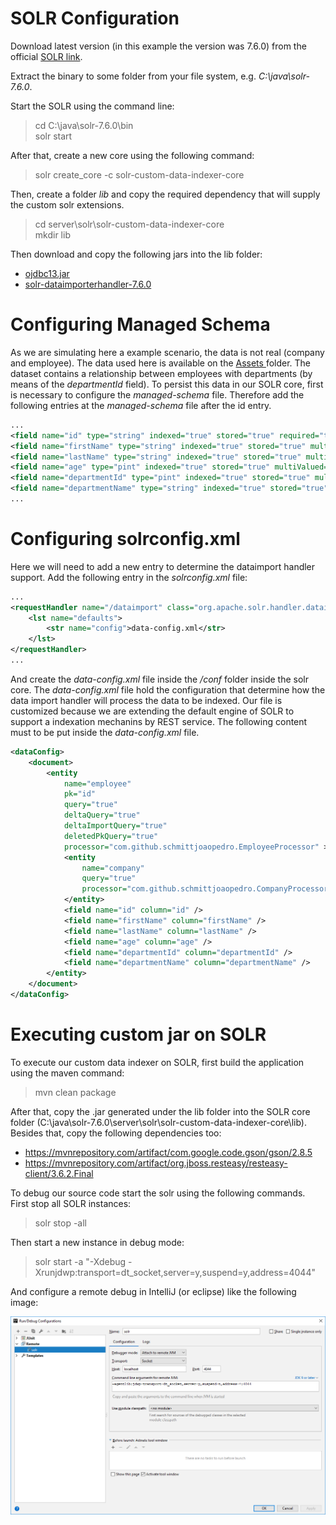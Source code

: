 # SOLR Configuration

Download latest version (in this example the version was 7.6.0) from the official [SOLR link](http://www.apache.org/dyn/closer.lua/lucene/solr/7.6.0/solr-7.6.0.tgz).

Extract the binary to some folder from your file system, e.g. *C:\java\solr-7.6.0*.

Start the SOLR using the command line:

> cd C:\java\solr-7.6.0\bin <br /> solr start

After that, create a new core using the following command:

> solr create_core -c solr-custom-data-indexer-core

Then, create a folder *lib* and copy the required dependency that will supply the custom solr extensions.

> cd server\solr\solr-custom-data-indexer-core <br />mkdir lib

Then download and copy the following jars into the lib folder:
* [ojdbc13.jar](solr-configuration/lib/ojdbc14.jar)
* [solr-dataimporterhandler-7.6.0](solr-configuration/lib/solr-dataimporthandler-7.6.0.jar)

# Configuring Managed Schema

As we are simulating here a example scenario, the data is not real (company and employee).
The data used here is available on the [Assets ](assets) folder.
The dataset contains a relationship between employees with departments (by means of the *departmentId* field).
To persist this data in our SOLR core, first is necessary to configure the *managed-schema* file.
Therefore add the following entries at the *managed-schema* file after the id entry.

```xml
...
<field name="id" type="string" indexed="true" stored="true" required="true" multiValued="false" />
<field name="firstName" type="string" indexed="true" stored="true" multiValued="false" />
<field name="lastName" type="string" indexed="true" stored="true" multiValued="false" />
<field name="age" type="pint" indexed="true" stored="true" multiValued="false" />
<field name="departmentId" type="pint" indexed="true" stored="true" multiValued="false" />
<field name="departmentName" type="string" indexed="true" stored="true" multiValued="false" />
...
```

# Configuring solrconfig.xml

Here we will need to add a new entry to determine the dataimport handler support.
Add the following entry in the *solrconfig.xml* file:

```xml
...
<requestHandler name="/dataimport" class="org.apache.solr.handler.dataimport.DataImportHandler">
    <lst name="defaults">
        <str name="config">data-config.xml</str>
    </lst>
</requestHandler>
...
```

And create the *data-config.xml* file inside the */conf* folder inside the solr core.
The *data-config.xml* file hold the configuration that determine how the data import handler will process the data to be indexed.
Our file is customized because we are extending the default engine of SOLR to support a indexation mechanins by REST service.
The following content must to be put inside the *data-config.xml* file.

```xml
<dataConfig>
    <document>
        <entity
            name="employee"
            pk="id"
            query="true"
            deltaQuery="true"
            deltaImportQuery="true"
            deletedPkQuery="true"
            processor="com.github.schmittjoaopedro.EmployeeProcessor" >
            <entity 
                name="company"
                query="true"
                processor="com.github.schmittjoaopedro.CompanyProcessor">
            </entity>
            <field name="id" column="id" />
            <field name="firstName" column="firstName" />
            <field name="lastName" column="lastName" />
            <field name="age" column="age" />
            <field name="departmentId" column="departmentId" />
            <field name="departmentName" column="departmentName" />
        </entity>
    </document>
</dataConfig>
```

# Executing custom jar on SOLR

To execute our custom data indexer on SOLR, first build the application using the maven command:

> mvn clean package

After that, copy the .jar generated under the lib folder into the SOLR core folder (C:\java\solr-7.6.0\server\solr\solr-custom-data-indexer-core\lib).
Besides that, copy the following dependencies too:

* https://mvnrepository.com/artifact/com.google.code.gson/gson/2.8.5
* https://mvnrepository.com/artifact/org.jboss.resteasy/resteasy-client/3.6.2.Final

To debug our source code start the solr using the following commands. First stop all SOLR instances:

> solr stop -all

Then start a new instance in debug mode:

> solr start -a "-Xdebug -Xrunjdwp:transport=dt_socket,server=y,suspend=y,address=4044"

And configure a remote debug in IntelliJ (or eclipse) like the following image:

![Remote solr debug](imgs/remote_solr_debug.png)

